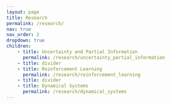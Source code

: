 ```yaml
---
layout: page
title: Research
permalink: /research/
nav: true
nav_order: 2
dropdown: true
children: 
    - title: Uncertainty and Partial Information
      permalink: /research/uncertainty_partial_information
    - title: divider
    - title: Reinforcement Learning
      permalink: /research/reinforcement_learning
    - title: divider
    - title: Dynamical Systems
      permalink: /research/dynamical_systems
---
```


